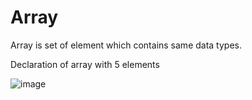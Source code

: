 # Array
Array is set of element which contains same data types.

Declaration of array with 5 elements

![image](https://github.com/Brindasiva/Array/assets/124075213/409bbcae-e05a-4c3a-b512-1674fe533b7a)
